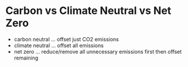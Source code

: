 # Carbon vs Climate Neutral vs Net Zero
- carbon neutral ... offset just CO2 emissions
- climate neutral ... offset all emissions
- net zero ... reduce/remove all unnecessary emissions first then offset remaining

